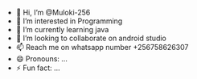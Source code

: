 - 👋 Hi, I’m @Muloki-256
- 👀 I’m interested in Programming
- 🌱 I’m currently learning java
- 💞️ I’m looking to collaborate on android studio
- 📫 Reach me on whatsapp number +256758626307
- 😄 Pronouns: ...
- ⚡ Fun fact: ...

<!---
Muloki-256/Muloki-256 is a ✨ special ✨ repository because its `README.md` (this file) appears on your GitHub profile.
You can click the Preview link to take a look at your changes.
--->
